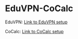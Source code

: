 # EduVPN-CoCalc

EduVPN:
[Link to EduVPN setup](./EduVPN.md)

CoCalc:
[Link to CoCalc setup](./CoCalc.md)
